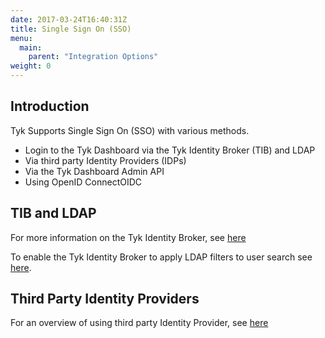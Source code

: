 ```yaml
---
date: 2017-03-24T16:40:31Z
title: Single Sign On (SSO)
menu:
  main:
    parent: "Integration Options"
weight: 0 
---
```


## <a name="intro"></a>Introduction

Tyk Supports Single Sign On (SSO) with various methods.

*  Login to the Tyk Dashboard via the Tyk Identity Broker (TIB) and LDAP
*  Via third party Identity Providers (IDPs)
*  Via the Tyk Dashboard Admin API
*  Using OpenID ConnectOIDC

## <a name="tib_ldap"></a>TIB and LDAP

For more information on the Tyk Identity Broker, see [here](https://tyk.io/docs/integrate/3rd-party-identity-providers/#tib/)

To enable the Tyk Identity Broker to apply LDAP filters to user search see [here](https://tyk.io/docs/integrate/3rd-party-identity-providers/dashboard-login-ldap-tib/).

## <a name="idp"></a>Third Party Identity Providers

For an overview of using third party Identity Provider, see [here](https://tyk.io/docs/integrate/3rd-party-identity-providers/)







